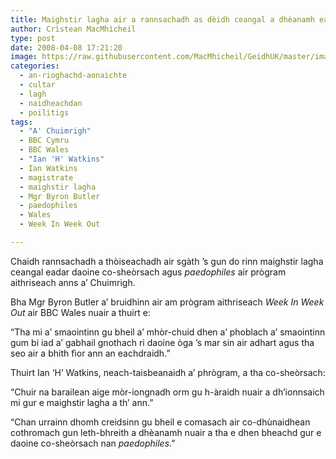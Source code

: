 ```yaml
---
title: Maighstir lagha air a rannsachadh as dèidh ceangal a dhèanamh eadar daoine co-sheòrsach agus paedophiles
author: Crìstean MacMhìcheil
type: post
date: 2008-04-08 17:21:20
image: https://raw.githubusercontent.com/MacMhicheil/GeidhUK/master/images/2008-04-08-maighstir-lagha-air-a-rannsachadh-as-deidh-ceangal-a-dheanamh-eadar-co-ghneithich-agus-paedophiles.jpg
categories:
  - an-rioghachd-aonaichte
  - cultar
  - lagh
  - naidheachdan
  - poilitigs
tags:
  - "A' Chuimrigh"
  - BBC Cymru
  - BBC Wales
  - "Ian 'H' Watkins"
  - Ian Watkins
  - magistrate
  - maighstir lagha
  - Mgr Byron Butler
  - paedophiles
  - Wales
  - Week In Week Out

---
```

Chaidh rannsachadh a thòiseachadh air sgàth &#8217;s gun do rinn maighstir lagha ceangal eadar daoine co-sheòrsach agus _paedophiles_ air prògram aithriseach anns a&#8217; Chuimrigh.

<!--more-->

Bha Mgr Byron Butler a&#8217; bruidhinn air am prògram aithriseach _Week In Week Out_ air BBC Wales nuair a thuirt e:

&#8220;Tha mi a&#8217; smaointinn gu bheil a&#8217; mhòr-chuid dhen a&#8217; phoblach a&#8217; smaointinn gum bi iad a&#8217; gabhail gnothach ri daoine òga &#8217;s mar sin air adhart agus tha seo air a bhith fìor ann an eachdraidh.&#8221;

Thuirt Ian &#8216;H&#8217; Watkins, neach-taisbeanaidh a&#8217; phrògram, a tha co-sheòrsach:

&#8220;Chuir na barailean aige mòr-iongnadh orm gu h-àraidh nuair a dh&#8217;ionnsaich mi gur e maighstir lagha a th&#8217; ann.&#8221;

&#8220;Chan urrainn dhomh creidsinn gu bheil e comasach air co-dhùnaidhean cothromach gun leth-bhreith a dhèanamh nuair a tha e dhen bheachd gur e daoine co-sheòrsach nan _paedophiles_.&#8221;
